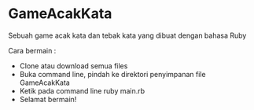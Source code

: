 # GameAcakKata
Sebuah game acak kata dan tebak kata yang dibuat dengan bahasa Ruby

Cara bermain :
- Clone atau download semua files
- Buka command line, pindah ke direktori penyimpanan file GameAcakKata
- Ketik pada command line ruby main.rb
- Selamat bermain!
